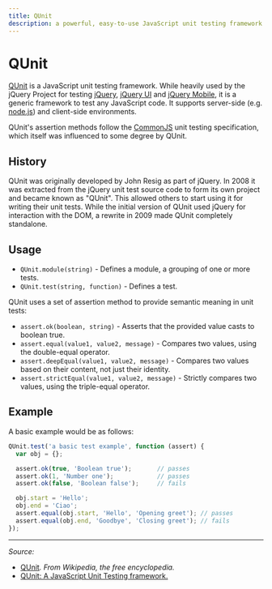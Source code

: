 ```yaml
---
title: QUnit
description: a powerful, easy-to-use JavaScript unit testing framework
---
```


# QUnit

[QUnit](https://qunitjs.com/) is a JavaScript unit testing framework. While heavily used by the jQuery Project for testing [jQuery](/_glossary/JQUERY.md), [jQuery UI](http://jqueryui.com/) and [jQuery Mobile](http://jquerymobile.com/), it is a generic framework to test any JavaScript code. It supports server-side (e.g. [node.js](/_glossary/NODEJS.md)) and client-side environments.

QUnit's assertion methods follow the [CommonJS](/_glossary/COMMONJS.md) unit testing specification, which itself was influenced to some degree by QUnit.

## History

QUnit was originally developed by John Resig as part of jQuery. In 2008 it was extracted from the jQuery unit test source code to form its own project and became known as "QUnit". This allowed others to start using it for writing their unit tests. While the initial version of QUnit used jQuery for interaction with the DOM, a rewrite in 2009 made QUnit completely standalone.

## Usage

- `QUnit.module(string)` - Defines a module, a grouping of one or more tests.
- `QUnit.test(string, function)` - Defines a test.

QUnit uses a set of assertion method to provide semantic meaning in unit tests:

- `assert.ok(boolean, string)` - Asserts that the provided value casts to boolean true.
- `assert.equal(value1, value2, message)` - Compares two values, using the double-equal operator.
- `assert.deepEqual(value1, value2, message)` - Compares two values based on their content, not just their identity.
- `assert.strictEqual(value1, value2, message)` - Strictly compares two values, using the triple-equal operator.

## Example

A basic example would be as follows:

```js
QUnit.test('a basic test example', function (assert) {
  var obj = {};

  assert.ok(true, 'Boolean true');       // passes
  assert.ok(1, 'Number one');            // passes
  assert.ok(false, 'Boolean false');     // fails

  obj.start = 'Hello';
  obj.end = 'Ciao';
  assert.equal(obj.start, 'Hello', 'Opening greet'); // passes
  assert.equal(obj.end, 'Goodbye', 'Closing greet'); // fails
});
```

----------

*Source:*

- [QUnit](https://en.wikipedia.org/wiki/QUnit)*. From Wikipedia, the free encyclopedia.*
- [QUnit: A JavaScript Unit Testing framework.](https://qunitjs.com/)
